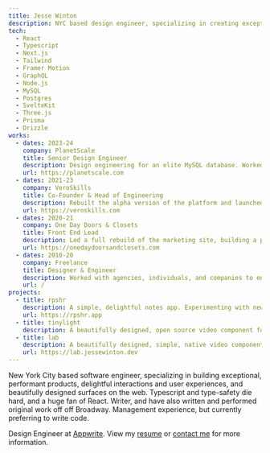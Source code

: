 ```yaml
---
title: Jesse Winton
description: NYC based design engineer, specializing in creating exceptional web experiences with modern frameworks.
tech: 
  - React
  - Typescript
  - Next.js
  - Tailwind
  - Framer Motion
  - GraphQL
  - Node.js
  - MySQL
  - Postgres
  - SvelteKit
  - Three.js
  - Prisma
  - Drizzle
works:
  - dates: 2023-24
    company: PlanetScale
    title: Senior Design Engineer
    description: Design engineering for an elite MySQL database. Worked on all features and surfaces of the marketing website, including global search, product documentation, growth features, and PlanetScales Resources Hub.
    url: https://planetscale.com
  - dates: 2021-23
    company: VeroSkills
    title: Co-Founder & Head of Engineering
    description: Rebuilt the alpha version of the platform and launched to general availability. Led a team of 12+ remote engineers and managed development of the product, including database and API design, product roadmapping, and front end engineering.
    url: https://veroskills.com
  - dates: 2020-21
    company: One Day Doors & Closets
    title: Front End Lead
    description: Led a full rebuild of the marketing site, building a performant, dynamic Next.js application, allowing for efficient management of dealerships and location specific content to an average of 100k unique monthly visitors. With an external consultant, responsible for the design and implementation of a full company rebrand.
    url: https://onedaydoorsandclosets.com
  - dates: 2010-20
    company: Freelance
    title: Designer & Engineer
    description: Worked with agencies, individuals, and companies to ensure clear goals, and make technological decisions to ensure performant, well-designed, and well developed experiences across the web.
    url: /
projects:
  - title: rpshr
    description: A simple, delightful notes app. Experimenting with new design patterns.
    url: https://rpshr.app
  - title: tinylight
    description: A beautifully designed, open source video component for React.
  - title: lab
    description: A beautifully designed, simple, native video component for React.
    url: https://lab.jessewinton.dev
---
```


New York City based software engineer, specializing in building exceptional, performant products, delightful interactions and user experiences, and beautifully designed surfaces on the web. Typescript and type-safety die hard, and a huge fan of React. Writer, and have also written and performed original work off off Broadway. Management experience, but currently preferring to write code.

Design Engineer at [Appwrite](https://appwrite.io). View my [resume](/docs/resume.pdf) or [contact me](mailto:jrandallwinton@gmail.com) for more information.

